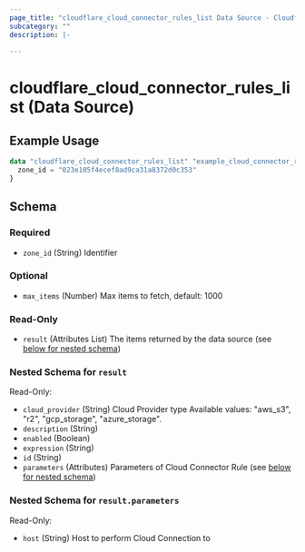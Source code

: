 ```yaml
---
page_title: "cloudflare_cloud_connector_rules_list Data Source - Cloudflare"
subcategory: ""
description: |-
  
---
```


# cloudflare_cloud_connector_rules_list (Data Source)



## Example Usage

```terraform
data "cloudflare_cloud_connector_rules_list" "example_cloud_connector_rules_list" {
  zone_id = "023e105f4ecef8ad9ca31a8372d0c353"
}
```

<!-- schema generated by tfplugindocs -->
## Schema

### Required

- `zone_id` (String) Identifier

### Optional

- `max_items` (Number) Max items to fetch, default: 1000

### Read-Only

- `result` (Attributes List) The items returned by the data source (see [below for nested schema](#nestedatt--result))

<a id="nestedatt--result"></a>
### Nested Schema for `result`

Read-Only:

- `cloud_provider` (String) Cloud Provider type
Available values: "aws_s3", "r2", "gcp_storage", "azure_storage".
- `description` (String)
- `enabled` (Boolean)
- `expression` (String)
- `id` (String)
- `parameters` (Attributes) Parameters of Cloud Connector Rule (see [below for nested schema](#nestedatt--result--parameters))

<a id="nestedatt--result--parameters"></a>
### Nested Schema for `result.parameters`

Read-Only:

- `host` (String) Host to perform Cloud Connection to


